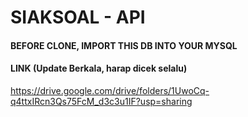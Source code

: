# SIAKSOAL - API
#### BEFORE CLONE, IMPORT THIS DB INTO YOUR MYSQL
#### LINK (Update Berkala, harap dicek selalu)
https://drive.google.com/drive/folders/1UwoCq-q4ttxIRcn3Qs75FcM_d3c3u1IF?usp=sharing
